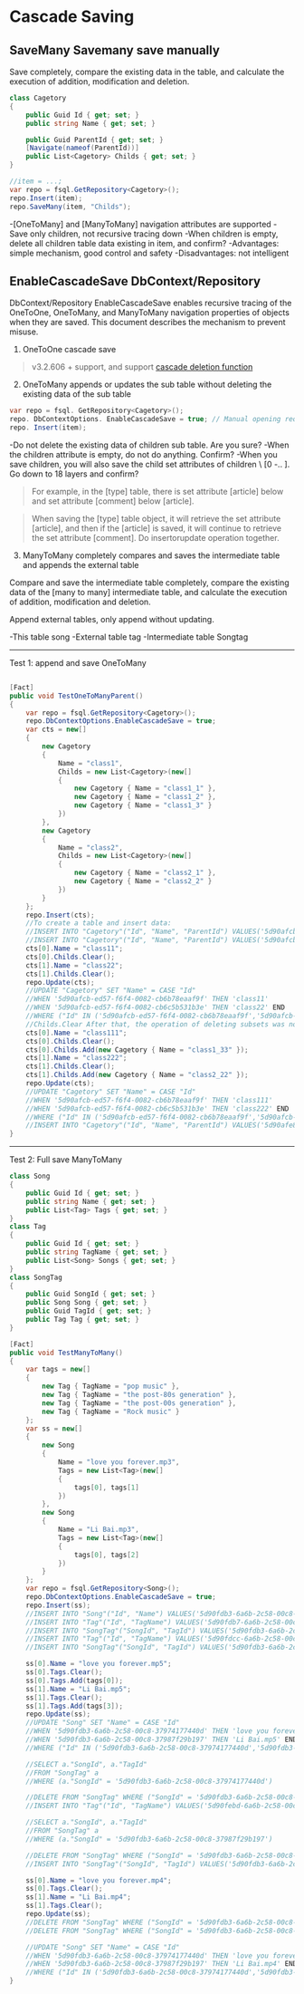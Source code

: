 # Cascade Saving

## SaveMany Savemany save manually

Save completely, compare the existing data in the table, and calculate the execution of addition, modification and deletion.

```csharp
class Cagetory
{
    public Guid Id { get; set; }
    public string Name { get; set; }

    public Guid ParentId { get; set; }
    [Navigate(nameof(ParentId))]
    public List<Cagetory> Childs { get; set; }
}

//item = ...;
var repo = fsql.GetRepository<Cagetory>();
repo.Insert(item);
repo.SaveMany(item, "Childs");
```

-[OneToMany] and [ManyToMany] navigation attributes are supported
-Save only children, not recursive tracing down
-When children is empty, delete all children table data existing in item, and confirm?
-Advantages: simple mechanism, good control and safety
-Disadvantages: not intelligent

## EnableCascadeSave DbContext/Repository

DbContext/Repository EnableCascadeSave enables recursive tracing of the OneToOne, OneToMany, and ManyToMany navigation properties of objects when they are saved. This document describes the mechanism to prevent misuse.

1. OneToOne cascade save

> v3.2.606 + support, and support [cascade deletion function](https://github.com/dotnetcore/FreeSql/wiki/%e5%88%a0%e9%99%a4#ibaserepository-%E7%BA%A7%E8%81%94%E5%88%A0%E9%99%A4)

2. OneToMany appends or updates the sub table without deleting the existing data of the sub table

```c#
var repo = fsql. GetRepository<Cagetory>();
repo. DbContextOptions. EnableCascadeSave = true; // Manual opening required
repo. Insert(item);
```

-Do not delete the existing data of children sub table. Are you sure?
-When the children attribute is empty, do not do anything. Confirm?
-When you save children, you will also save the child set attributes of children \ [0 -.. \]. Go down to 18 layers and confirm?

>For example, in the [type] table, there is set attribute [article] below and set attribute [comment] below [article].

>When saving the [type] table object, it will retrieve the set attribute [article], and then if the [article] is saved, it will continue to retrieve the set attribute [comment]. Do insertorupdate operation together.

3. ManyToMany completely compares and saves the intermediate table and appends the external table

Compare and save the intermediate table completely, compare the existing data of the [many to many] intermediate table, and calculate the execution of addition, modification and deletion.

Append external tables, only append without updating.

-This table song
-External table tag
-Intermediate table Songtag

---

Test 1: append and save OneToMany

```csharp

[Fact]
public void TestOneToManyParent()
{
    var repo = fsql.GetRepository<Cagetory>();
    repo.DbContextOptions.EnableCascadeSave = true;
    var cts = new[]
    {
        new Cagetory
        {
            Name = "class1",
            Childs = new List<Cagetory>(new[]
            {
                new Cagetory { Name = "class1_1" },
                new Cagetory { Name = "class1_2" },
                new Cagetory { Name = "class1_3" }
            })
        },
        new Cagetory
        {
            Name = "class2",
            Childs = new List<Cagetory>(new[]
            {
                new Cagetory { Name = "class2_1" },
                new Cagetory { Name = "class2_2" }
            })
        }
    };
    repo.Insert(cts);
    //To create a table and insert data:
    //INSERT INTO "Cagetory"("Id", "Name", "ParentId") VALUES('5d90afcb-ed57-f6f4-0082-cb6b78eaaf9f', 'class1', '00000000-0000-0000-0000-000000000000'), ('5d90afcb-ed57-f6f4-0082-cb6c5b531b3e', 'class2', '00000000-0000-0000-0000-000000000000')
    //INSERT INTO "Cagetory"("Id", "Name", "ParentId") VALUES('5d90afcb-ed57-f6f4-0082-cb6d0c1c5f1a', 'class1_1', '5d90afcb-ed57-f6f4-0082-cb6b78eaaf9f'), ('5d90afcb-ed57-f6f4-0082-cb6e74bd8eef', 'class1_2', '5d90afcb-ed57-f6f4-0082-cb6b78eaaf9f'), ('5d90afcb-ed57-f6f4-0082-cb6f6267cc5f', 'class1_3', '5d90afcb-ed57-f6f4-0082-cb6b78eaaf9f'), ('5d90afcb-ed57-f6f4-0082-cb7057c41d46', 'class2_1', '5d90afcb-ed57-f6f4-0082-cb6c5b531b3e'), ('5d90afcb-ed57-f6f4-0082-cb7156e0375e', 'class2_2', '5d90afcb-ed57-f6f4-0082-cb6c5b531b3e')
    cts[0].Name = "class11";
    cts[0].Childs.Clear();
    cts[1].Name = "class22";
    cts[1].Childs.Clear();
    repo.Update(cts);
    //UPDATE "Cagetory" SET "Name" = CASE "Id" 
    //WHEN '5d90afcb-ed57-f6f4-0082-cb6b78eaaf9f' THEN 'class11' 
    //WHEN '5d90afcb-ed57-f6f4-0082-cb6c5b531b3e' THEN 'class22' END 
    //WHERE ("Id" IN ('5d90afcb-ed57-f6f4-0082-cb6b78eaaf9f','5d90afcb-ed57-f6f4-0082-cb6c5b531b3e'))
    //Childs.Clear After that, the operation of deleting subsets was not performed, indicating that no complete comparison was made
    cts[0].Name = "class111";
    cts[0].Childs.Clear();
    cts[0].Childs.Add(new Cagetory { Name = "class1_33" });
    cts[1].Name = "class222";
    cts[1].Childs.Clear();
    cts[1].Childs.Add(new Cagetory { Name = "class2_22" });
    repo.Update(cts);
    //UPDATE "Cagetory" SET "Name" = CASE "Id" 
    //WHEN '5d90afcb-ed57-f6f4-0082-cb6b78eaaf9f' THEN 'class111' 
    //WHEN '5d90afcb-ed57-f6f4-0082-cb6c5b531b3e' THEN 'class222' END 
    //WHERE ("Id" IN ('5d90afcb-ed57-f6f4-0082-cb6b78eaaf9f','5d90afcb-ed57-f6f4-0082-cb6c5b531b3e'))
    //INSERT INTO "Cagetory"("Id", "Name", "ParentId") VALUES('5d90afe8-ed57-f6f4-0082-cb725df546ea', 'class1_33', '5d90afcb-ed57-f6f4-0082-cb6b78eaaf9f'), ('5d90afe8-ed57-f6f4-0082-cb7338a6214c', 'class2_22', '5d90afcb-ed57-f6f4-0082-cb6c5b531b3e')
}
```

---

Test 2: Full save ManyToMany

```csharp
class Song
{
    public Guid Id { get; set; }
    public string Name { get; set; }
    public List<Tag> Tags { get; set; }
}
class Tag
{
    public Guid Id { get; set; }
    public string TagName { get; set; }
    public List<Song> Songs { get; set; }
}
class SongTag
{
    public Guid SongId { get; set; }
    public Song Song { get; set; }
    public Guid TagId { get; set; }
    public Tag Tag { get; set; }
}

[Fact]
public void TestManyToMany()
{
    var tags = new[]
    {
        new Tag { TagName = "pop music" },
        new Tag { TagName = "the post-80s generation" },
        new Tag { TagName = "the post-00s generation" },
        new Tag { TagName = "Rock music" }
    };
    var ss = new[]
    {
        new Song
        {
            Name = "love you forever.mp3",
            Tags = new List<Tag>(new[]
            {
                tags[0], tags[1]
            })
        },
        new Song
        {
            Name = "Li Bai.mp3",
            Tags = new List<Tag>(new[]
            {
                tags[0], tags[2]
            })
        }
    };
    var repo = fsql.GetRepository<Song>();
    repo.DbContextOptions.EnableCascadeSave = true;
    repo.Insert(ss);
    //INSERT INTO "Song"("Id", "Name") VALUES('5d90fdb3-6a6b-2c58-00c8-37974177440d', 'love you forever.mp3'), ('5d90fdb3-6a6b-2c58-00c8-37987f29b197', 'Li Bai.mp3')
    //INSERT INTO "Tag"("Id", "TagName") VALUES('5d90fdb7-6a6b-2c58-00c8-37991ead4f05', 'pop music'), ('5d90fdbd-6a6b-2c58-00c8-379a0432a09c', 'the post-80s generation')
    //INSERT INTO "SongTag"("SongId", "TagId") VALUES('5d90fdb3-6a6b-2c58-00c8-37974177440d', '5d90fdb7-6a6b-2c58-00c8-37991ead4f05'), ('5d90fdb3-6a6b-2c58-00c8-37974177440d', '5d90fdbd-6a6b-2c58-00c8-379a0432a09c')
    //INSERT INTO "Tag"("Id", "TagName") VALUES('5d90fdcc-6a6b-2c58-00c8-379b5af59d25', 'the post-00s generation')
    //INSERT INTO "SongTag"("SongId", "TagId") VALUES('5d90fdb3-6a6b-2c58-00c8-37987f29b197', '5d90fdb7-6a6b-2c58-00c8-37991ead4f05'), ('5d90fdb3-6a6b-2c58-00c8-37987f29b197', '5d90fdcc-6a6b-2c58-00c8-379b5af59d25')

    ss[0].Name = "love you forever.mp5";
    ss[0].Tags.Clear();
    ss[0].Tags.Add(tags[0]);
    ss[1].Name = "Li Bai.mp5";
    ss[1].Tags.Clear();
    ss[1].Tags.Add(tags[3]);
    repo.Update(ss);
    //UPDATE "Song" SET "Name" = CASE "Id" 
    //WHEN '5d90fdb3-6a6b-2c58-00c8-37974177440d' THEN 'love you forever.mp5' 
    //WHEN '5d90fdb3-6a6b-2c58-00c8-37987f29b197' THEN 'Li Bai.mp5' END 
    //WHERE ("Id" IN ('5d90fdb3-6a6b-2c58-00c8-37974177440d','5d90fdb3-6a6b-2c58-00c8-37987f29b197'))

    //SELECT a."SongId", a."TagId" 
    //FROM "SongTag" a 
    //WHERE (a."SongId" = '5d90fdb3-6a6b-2c58-00c8-37974177440d')

    //DELETE FROM "SongTag" WHERE ("SongId" = '5d90fdb3-6a6b-2c58-00c8-37974177440d' AND "TagId" = '5d90fdbd-6a6b-2c58-00c8-379a0432a09c')
    //INSERT INTO "Tag"("Id", "TagName") VALUES('5d90febd-6a6b-2c58-00c8-379c21acfc72', 'Rock music')

    //SELECT a."SongId", a."TagId" 
    //FROM "SongTag" a 
    //WHERE (a."SongId" = '5d90fdb3-6a6b-2c58-00c8-37987f29b197')

    //DELETE FROM "SongTag" WHERE ("SongId" = '5d90fdb3-6a6b-2c58-00c8-37987f29b197' AND "TagId" = '5d90fdb7-6a6b-2c58-00c8-37991ead4f05' OR "SongId" = '5d90fdb3-6a6b-2c58-00c8-37987f29b197' AND "TagId" = '5d90fdcc-6a6b-2c58-00c8-379b5af59d25')
    //INSERT INTO "SongTag"("SongId", "TagId") VALUES('5d90fdb3-6a6b-2c58-00c8-37987f29b197', '5d90febd-6a6b-2c58-00c8-379c21acfc72')

    ss[0].Name = "love you forever.mp4";
    ss[0].Tags.Clear();
    ss[1].Name = "Li Bai.mp4";
    ss[1].Tags.Clear();
    repo.Update(ss);
    //DELETE FROM "SongTag" WHERE ("SongId" = '5d90fdb3-6a6b-2c58-00c8-37974177440d')
    //DELETE FROM "SongTag" WHERE ("SongId" = '5d90fdb3-6a6b-2c58-00c8-37987f29b197')

    //UPDATE "Song" SET "Name" = CASE "Id" 
    //WHEN '5d90fdb3-6a6b-2c58-00c8-37974177440d' THEN 'love you forever.mp4' 
    //WHEN '5d90fdb3-6a6b-2c58-00c8-37987f29b197' THEN 'Li Bai.mp4' END 
    //WHERE ("Id" IN ('5d90fdb3-6a6b-2c58-00c8-37974177440d','5d90fdb3-6a6b-2c58-00c8-37987f29b197'))
}
```
